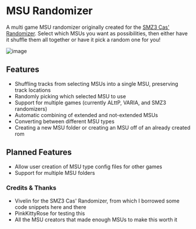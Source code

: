 # MSU Randomizer

A multi game MSU randomizer originally created for the [SMZ3 Cas' Randomizer](https://github.com/Vivelin/SMZ3Randomizer). Select which MSUs you want as possibilities, then either have it shuffle them all together or have it pick a random one for you!

![image](https://user-images.githubusercontent.com/63823784/209894639-b07f1cab-b618-4225-81b9-51767314d2ce.png)

## Features

- Shuffling tracks from selecting MSUs into a single MSU, preserving track locations
- Randomly picking which selected MSU to use
- Support for multiple games (currently ALttP, VARIA, and SMZ3 randomizers)
- Automatic combining of extended and not-extended MSUs
- Converting between different MSU types
- Creating a new MSU folder or creating an MSU off of an already created rom

## Planned Features

- Allow user creation of MSU type config files for other games
- Support for multiple MSU folders

### Credits & Thanks

- Vivelin for the SMZ3 Cas' Randomizer, from which I borrowed some code snippets here and there
- PinkKittyRose for testing this
- All the MSU creators that made enough MSUs to make this worth it
